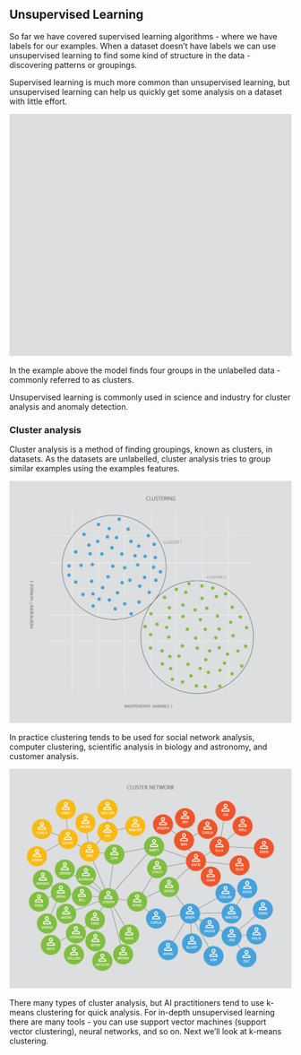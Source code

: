## Unsupervised Learning

So far we have covered supervised learning algorithms - where we have labels for our examples. When a dataset doesn’t have labels we can use unsupervised learning to find some kind of structure in the data - discovering patterns or groupings.

Supervised learning is much more common than unsupervised learning, but unsupervised learning can help us quickly get some analysis on a dataset with little effort.

![7.1 ClusteringAnimated](../media/7.1_ClusteringAnimated.gif)

In the example above the model finds four groups in the unlabelled data - commonly referred to as clusters.

Unsupervised learning is commonly used in science and industry for cluster analysis and anomaly detection.

### Cluster analysis

Cluster analysis is a method of finding groupings, known as clusters, in datasets. As the datasets are unlabelled, cluster analysis tries to group similar examples using the examples features.

![7.1 cluster (1)](../media/7.1_cluster__1_.png)

In practice clustering tends to be used for social network analysis, computer clustering, scientific analysis in biology and astronomy, and customer analysis.

![7.1 ClusterNetwork](../media/7.1_ClusterNetwork.png)

There many types of cluster analysis, but AI practitioners tend to use k-means clustering for quick analysis. For in-depth unsupervised learning there are many tools - you can use support vector machines (support vector clustering), neural networks, and so on. Next we’ll look at k-means clustering.
